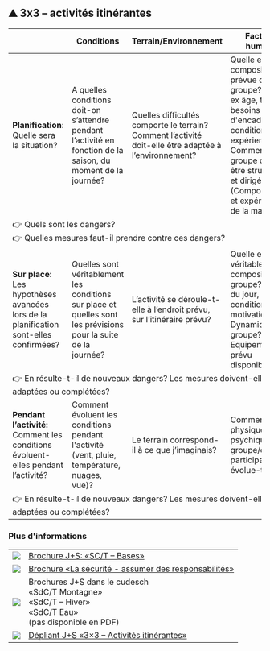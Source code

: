 ⛰️ 3x3 – activités itinérantes
------------------------------

<table class="spec">
    <thead>
        <tr>
            <th></th>
            <th>Conditions</th>
            <th>Terrain/Environnement</th>
            <th>Facteur humain</th>
        </tr>
    </thead>
    <tbody>
        <tr>
            <td><strong>Planification</strong>:<br> Quelle sera la situation?</td>
            <td> A quelles conditions doit-on s’attendre pendant l’activité en fonction de la saison, du moment de la journée?</td>
            <td> Quelles difficultés comporte le terrain? Comment l’activité doit-elle être adaptée à l’environnement?</td>
            <td> Quelle est la composition prévue du groupe? (par ex âge, taille, besoins d'encadrement, condition, expériences) Comment le groupe doit-il être structuré et dirigé? (Composition et expériences de la maitrise)?</td>
        </tr>
        <tr>
            <td class="points" colspan="4">
                👉 Quels sont les dangers?<br>
                👉 Quelles mesures faut-il prendre contre ces dangers?
            </td>
        </tr>
        <tr>
            <td><strong> Sur place:</strong><br> Les hypothèses avancées lors de la planification sont-elles confirmées? </td>
            <td> Quelles sont véritablement les conditions sur place et quelles sont les prévisions pour la suite de la journée?
 </td>
            <td> L’activité se déroule-t-elle à l’endroit prévu, sur l’itinéraire prévu? </td>
            <td> Quelle est la véritable composition du groupe? Forme du jour, condition, motivation?
                Dynamique de groupe? Equipement prévu disponible?</td>
        </tr>
        <tr>
            <td class="points" colspan="4">
                👉 En résulte-t-il de nouveaux dangers? Les mesures doivent-elles être adaptées ou complétées?
            </td>
        </tr>
        <tr>
            <td><strong>Pendant l’activité:</strong><br> Comment les conditions évoluent-elles pendant l’activité? </td>
            <td>Comment évoluent les conditions pendant l'activité (vent, pluie, température, nuages, vue)?
 </td>
            <td> Le terrain correspond-il à ce que j’imaginais?
 </td>
            <td> Comment l’état physique/ psychique du groupe/des participants évolue-t-il?
 </td>
        </tr>
        <tr>
            <td class="points" colspan="4">	
                👉 En résulte-t-il de nouveaux dangers? Les mesures doivent-elles être adaptées ou complétées?
            </td>
        </tr>
    </tbody>
</table>


### Plus d'informations
| | |
|---|---|
| [![](images/piktos/2_JundS.png)][1] | [Brochure J+S: «SC/T – Bases»][1] |
| [![](images/piktos/8_Sicherheit.png)][2] | [Brochure «La sécurité - assumer des responsabilités»][2] |
| ![](images/piktos/10_Trekking.png) | Brochures J+S dans le cudesch <br/>«SdC/T Montagne»<br/>«SdC/T – Hiver»<br/>«SdC/T Eau»<br/>(pas disponible en PDF) |
| [![](images/piktos/Literaturhinweis.png)][4] | [Dépliant J+S «3×3 – Activités itinérantes»][4] |

[1]: https://pfadi.swiss/media/files/0c/2014brolstgrundlagenf2.pdf
[2]: https://issuu.com/pbs-msds-mss/docs/rz_07_sicherheit_fr_201607_issuu
[4]: https://www.jugendundsport.ch/content/jus-internet/fr/sportarten/lagersport-trekking-uebersicht/aus-und-weiterbildung/_jcr_content/contentPar/tabs_copy/items/manuel_j_s_sc_t_/tabPar/downloadlist_copy_co/downloadItems/117_1494509566314.download/merkblatt_ls_t_3x3_unterwegs_sein_f.pdf